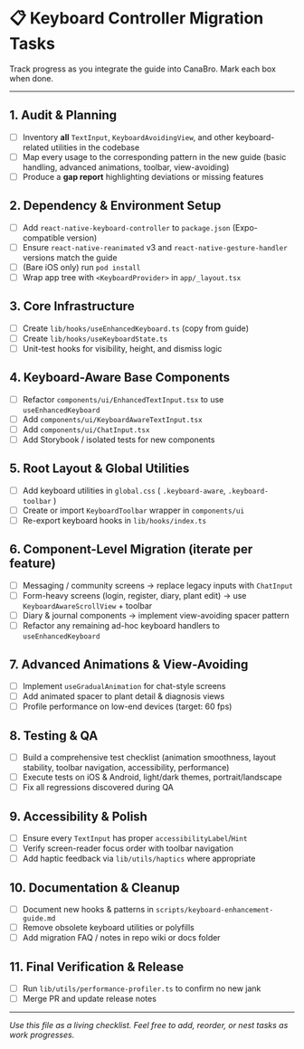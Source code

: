 # 📋 Keyboard Controller Migration Tasks

Track progress as you integrate the guide into CanaBro. Mark each box when done.

---

## 1. Audit & Planning
- [ ] Inventory **all** `TextInput`, `KeyboardAvoidingView`, and other keyboard-related utilities in the codebase
- [ ] Map every usage to the corresponding pattern in the new guide (basic handling, advanced animations, toolbar, view-avoiding)
- [ ] Produce a **gap report** highlighting deviations or missing features

## 2. Dependency & Environment Setup
- [ ] Add `react-native-keyboard-controller` to `package.json` (Expo-compatible version)
- [ ] Ensure `react-native-reanimated` v3 and `react-native-gesture-handler` versions match the guide
- [ ] (Bare iOS only) run `pod install`
- [ ] Wrap app tree with `<KeyboardProvider>` in `app/_layout.tsx`

## 3. Core Infrastructure
- [ ] Create `lib/hooks/useEnhancedKeyboard.ts` (copy from guide)
- [ ] Create `lib/hooks/useKeyboardState.ts`
- [ ] Unit-test hooks for visibility, height, and dismiss logic

## 4. Keyboard-Aware Base Components
- [ ] Refactor `components/ui/EnhancedTextInput.tsx` to use `useEnhancedKeyboard`
- [ ] Add `components/ui/KeyboardAwareTextInput.tsx`
- [ ] Add `components/ui/ChatInput.tsx`
- [ ] Add Storybook / isolated tests for new components

## 5. Root Layout & Global Utilities
- [ ] Add keyboard utilities in `global.css` ( `.keyboard-aware`, `.keyboard-toolbar` )
- [ ] Create or import `KeyboardToolbar` wrapper in `components/ui`
- [ ] Re-export keyboard hooks in `lib/hooks/index.ts`

## 6. Component-Level Migration (iterate per feature)
- [ ] Messaging / community screens → replace legacy inputs with `ChatInput`
- [ ] Form-heavy screens (login, register, diary, plant edit) → use `KeyboardAwareScrollView` + toolbar
- [ ] Diary & journal components → implement view-avoiding spacer pattern
- [ ] Refactor any remaining ad-hoc keyboard handlers to `useEnhancedKeyboard`

## 7. Advanced Animations & View-Avoiding
- [ ] Implement `useGradualAnimation` for chat-style screens
- [ ] Add animated spacer to plant detail & diagnosis views
- [ ] Profile performance on low-end devices (target: 60 fps)

## 8. Testing & QA
- [ ] Build a comprehensive test checklist (animation smoothness, layout stability, toolbar navigation, accessibility, performance)
- [ ] Execute tests on iOS & Android, light/dark themes, portrait/landscape
- [ ] Fix all regressions discovered during QA

## 9. Accessibility & Polish
- [ ] Ensure every `TextInput` has proper `accessibilityLabel`/`Hint`
- [ ] Verify screen-reader focus order with toolbar navigation
- [ ] Add haptic feedback via `lib/utils/haptics` where appropriate

## 10. Documentation & Cleanup
- [ ] Document new hooks & patterns in `scripts/keyboard-enhancement-guide.md`
- [ ] Remove obsolete keyboard utilities or polyfills
- [ ] Add migration FAQ / notes in repo wiki or docs folder

## 11. Final Verification & Release
- [ ] Run `lib/utils/performance-profiler.ts` to confirm no new jank
- [ ] Merge PR and update release notes

---

_Use this file as a living checklist. Feel free to add, reorder, or nest tasks as work progresses._ 